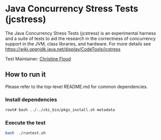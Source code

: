 # Java Concurrency Stress Tests (jcstress)
The Java Concurrency Stress Tests (jcstress) is an experimental harness and a suite of tests
to aid the research in the correctness of concurrency support in the JVM, class libraries,
and hardware.
For more details see https://wiki.openjdk.java.net/display/CodeTools/jcstress

Test Maintainer: [Christine Flood](mailto:chf@redhat.com)

## How to run it
Please refer to the top-level README.md for common dependencies.

### Install dependencies
```bash
root# bash ../../cki_bin/pkgs_install.sh metadata
```

### Execute the test
```bash
bash  ./runtest.sh
```
